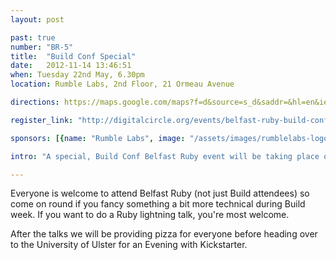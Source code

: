 ```yaml
---
layout: post

past: true
number: "BR-5"
title:  "Build Conf Special"
date:   2012-11-14 13:46:51
when: Tuesday 22nd May, 6.30pm
location: Rumble Labs, 2nd Floor, 21 Ormeau Avenue

directions: https://maps.google.com/maps?f=d&source=s_d&saddr=&hl=en&ie=UTF8&layer=c&daddr=The+Rumble+Laboratory+%4054.59289,-5.929398

register_link: "http://digitalcircle.org/events/belfast-ruby-build-conf-special"

sponsors: [{name: "Rumble Labs", image: "/assets/images/rumblelabs-logo.png", link: "http://rumblelabs.com"}, {name: "Exam Time", image: "/assets/images/build-logo.png", link: "http://buildconf.com"}]

intro: "A special, Build Conf Belfast Ruby event will be taking place on Wednesday 14th November. We’ve managed to convince a few awesome Rubyists attending Build to come do some lightning talks (5-10 minutes). The lineup is still being finalised but confirmed so far we have Elliott Kember and Jason Cale."

---
```


Everyone is welcome to attend Belfast Ruby (not just Build attendees) so come on round if you fancy something a bit more technical during Build week. If you want to do a Ruby lightning talk, you're most welcome.

After the talks we will be providing pizza for everyone before heading over to the University of Ulster for an Evening with Kickstarter.